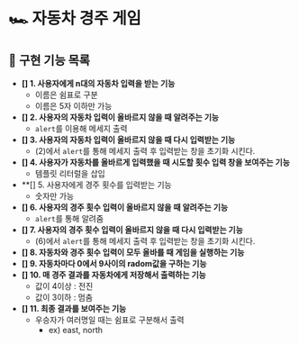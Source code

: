 # 🏎️ 자동차 경주 게임

## 📝 구현 기능 목록
- **[] 1. 사용자에게 n대의 자동차 입력을 받는 기능**
  - 이름은 쉼표로 구분
  - 이름은 5자 이하만 가능
- **[] 2. 사용자의 자동차 입력이 올바르지 않을 때 알려주는 기능**
  - ```alert```를 이용해 메세지 출력
- **[] 3. 사용자의 자동차 입력이 올바르지 않을 때 다시 입력받는 기능**
  - (2)에서 ```alert```를 통해 메세지 출력 후 입력받는 창을 초기화 시킨다.
- **[] 4. 사용자가 자동차를 올바르게 입력했을 때 시도할 횟수 입력 창을 보여주는 기능**
  - 템플릿 리터럴을 삽입
- **[] 5. 사용자에게 경주 횟수를 입력받는 기능
  - 숫자만 가능
- **[] 6. 사용자의 경주 횟수 입력이 올바르지 않을 때 알려주는 기능**
  - ```alert```를 통해 알려줌
- **[] 7. 사용자의 경주 횟수 입력이 올바르지 않을 때 다시 입력받는 기능**
  - (6)에서 ```alert```를 통해 메세지 출력 후 입력받는 창을 초기화 시킨다.
- **[] 8. 자동차와 경주 횟수 입력이 모두 올바를 때 게임을 실행하는 기능**
- **[] 9. 자동차마다 0에서 9사이의 radom값을 구하는 기능**
- **[] 10. 매 경주 결과를 자동차에게 저장해서 출력하는 기능**
   - 값이 4이상 : 전진
   - 값이 3이하 : 멈춤
- **[] 11. 최종 결과를 보여주는 기능**
   - 우승자가 여러명일 때는 쉼표로 구분해서 출력 
     - ex) east, north
